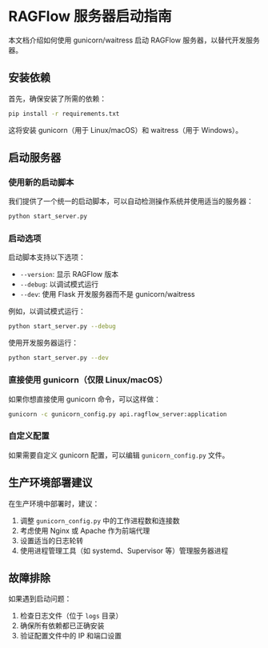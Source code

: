 # RAGFlow 服务器启动指南

本文档介绍如何使用 gunicorn/waitress 启动 RAGFlow 服务器，以替代开发服务器。

## 安装依赖

首先，确保安装了所需的依赖：

```bash
pip install -r requirements.txt
```

这将安装 gunicorn（用于 Linux/macOS）和 waitress（用于 Windows）。

## 启动服务器

### 使用新的启动脚本

我们提供了一个统一的启动脚本，可以自动检测操作系统并使用适当的服务器：

```bash
python start_server.py
```

### 启动选项

启动脚本支持以下选项：

- `--version`: 显示 RAGFlow 版本
- `--debug`: 以调试模式运行
- `--dev`: 使用 Flask 开发服务器而不是 gunicorn/waitress

例如，以调试模式运行：

```bash
python start_server.py --debug
```

使用开发服务器运行：

```bash
python start_server.py --dev
```

### 直接使用 gunicorn（仅限 Linux/macOS）

如果你想直接使用 gunicorn 命令，可以这样做：

```bash
gunicorn -c gunicorn_config.py api.ragflow_server:application
```

### 自定义配置

如果需要自定义 gunicorn 配置，可以编辑 `gunicorn_config.py` 文件。

## 生产环境部署建议

在生产环境中部署时，建议：

1. 调整 `gunicorn_config.py` 中的工作进程数和连接数
2. 考虑使用 Nginx 或 Apache 作为前端代理
3. 设置适当的日志轮转
4. 使用进程管理工具（如 systemd、Supervisor 等）管理服务器进程

## 故障排除

如果遇到启动问题：

1. 检查日志文件（位于 `logs` 目录）
2. 确保所有依赖都已正确安装
3. 验证配置文件中的 IP 和端口设置